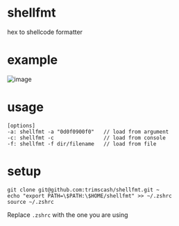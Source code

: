 # shellfmt
hex to shellcode formatter

# example
![image](https://user-images.githubusercontent.com/42578480/218708138-6d232a3b-665a-460d-a380-7c7a86714cd5.png)

# usage
```
[options]
-a: shellfmt -a "0d0f0900f0"   // load from argument
-c: shellfmt -c                // load from console
-f: shellfmt -f dir/filename   // load from file
```
# setup
```
git clone git@github.com:trimscash/shellfmt.git ~
echo "export PATH=\$PATH:\$HOME/shellfmt" >> ~/.zshrc
source ~/.zshrc
```
Replace `.zshrc` with the one you are using


